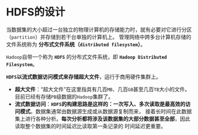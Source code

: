 HDFS的设计
=============================================================================
当数据集的大小超过一台独立的物理计算机的存储能力时，就有必要对它进行分区（`partition`）并存储到若干台单独的计算机上。
管理网络中跨多台计算机存储的文件系统称为 **分布式文件系统（`distributed filesystem`）**。

`Hadoop`自带一个称为 **`HDFS`** 的分布式文件系统，即 **`Hadoop Distributed Filesystem`**。

**`HDFS`以流式数据访问模式来存储超大文件**，运行于商用硬件集群上。
+ **超大文件**：“超大文件”在这里指具有几百`MB`、几百`GB`甚至几百`TB`大小的文件。目前已经有存储`PB`级数据的`Hadoop`集群了。
+ **流式数据访问**：**`HDFS`的构建思路是这样的：一次写入、多次读取是最高效的访问模式**。数据集通常由数据源生成或从数据源复制而来，
接着长时间在此数据集上进行各种分析。**每次分析都将涉及该数据集的大部分数据甚至全部**，因此读取整个数据集的时间延迟比读取第一条记录的
时间延迟更重要。
